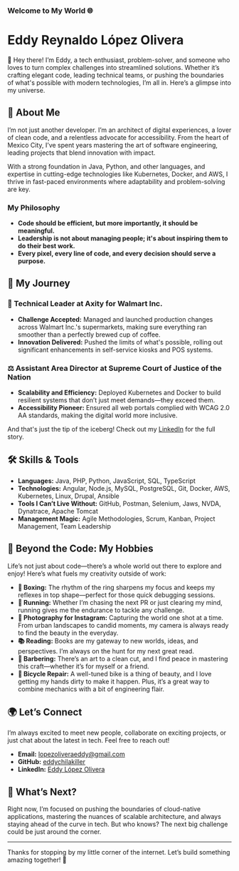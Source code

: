 ### Welcome to My World 🌐

# Eddy Reynaldo López Olivera

👋 Hey there! I’m Eddy, a tech enthusiast, problem-solver, and someone who loves to turn complex challenges into streamlined solutions. Whether it’s crafting elegant code, leading technical teams, or pushing the boundaries of what's possible with modern technologies, I’m all in. Here’s a glimpse into my universe.

## 🚀 About Me

I’m not just another developer. I’m an architect of digital experiences, a lover of clean code, and a relentless advocate for accessibility. From the heart of Mexico City, I’ve spent years mastering the art of software engineering, leading projects that blend innovation with impact.

With a strong foundation in Java, Python, and other languages, and expertise in cutting-edge technologies like Kubernetes, Docker, and AWS, I thrive in fast-paced environments where adaptability and problem-solving are key.

### My Philosophy
- **Code should be efficient, but more importantly, it should be meaningful.**
- **Leadership is not about managing people; it's about inspiring them to do their best work.**
- **Every pixel, every line of code, and every decision should serve a purpose.**

## 💼 My Journey

### 🚧 Technical Leader at Axity for Walmart Inc.
- **Challenge Accepted:** Managed and launched production changes across Walmart Inc.'s supermarkets, making sure everything ran smoother than a perfectly brewed cup of coffee.
- **Innovation Delivered:** Pushed the limits of what's possible, rolling out significant enhancements in self-service kiosks and POS systems.

### ⚖️ Assistant Area Director at Supreme Court of Justice of the Nation
- **Scalability and Efficiency:** Deployed Kubernetes and Docker to build resilient systems that don’t just meet demands—they exceed them.
- **Accessibility Pioneer:** Ensured all web portals complied with WCAG 2.0 AA standards, making the digital world more inclusive.

And that's just the tip of the iceberg! Check out my [LinkedIn](https://www.linkedin.com/in/eddy-lopez-olivera) for the full story.

## 🛠️ Skills & Tools

- **Languages:** Java, PHP, Python, JavaScript, SQL, TypeScript
- **Technologies:** Angular, Node.js, MySQL, PostgreSQL, Git, Docker, AWS, Kubernetes, Linux, Drupal, Ansible
- **Tools I Can’t Live Without:** GitHub, Postman, Selenium, Jaws, NVDA, Dynatrace, Apache Tomcat
- **Management Magic:** Agile Methodologies, Scrum, Kanban, Project Management, Team Leadership

## 🎨 Beyond the Code: My Hobbies

Life’s not just about code—there’s a whole world out there to explore and enjoy! Here’s what fuels my creativity outside of work:

- **🥊 Boxing:** The rhythm of the ring sharpens my focus and keeps my reflexes in top shape—perfect for those quick debugging sessions.
- **🏃 Running:** Whether I’m chasing the next PR or just clearing my mind, running gives me the endurance to tackle any challenge.
- **📸 Photography for Instagram:** Capturing the world one shot at a time. From urban landscapes to candid moments, my camera is always ready to find the beauty in the everyday.
- **📚 Reading:** Books are my gateway to new worlds, ideas, and perspectives. I’m always on the hunt for my next great read.
- **💈 Barbering:** There’s an art to a clean cut, and I find peace in mastering this craft—whether it’s for myself or a friend.
- **🚴 Bicycle Repair:** A well-tuned bike is a thing of beauty, and I love getting my hands dirty to make it happen. Plus, it’s a great way to combine mechanics with a bit of engineering flair.

## 🌍 Let’s Connect

I’m always excited to meet new people, collaborate on exciting projects, or just chat about the latest in tech. Feel free to reach out!

- **Email:** lopezoliveraeddy@gmail.com
- **GitHub:** [eddychilakiller](https://github.com/eddychilakiller)
- **LinkedIn:** [Eddy López Olivera](https://www.linkedin.com/in/eddy-lopez-olivera)

## 🎯 What’s Next?

Right now, I’m focused on pushing the boundaries of cloud-native applications, mastering the nuances of scalable architecture, and always staying ahead of the curve in tech. But who knows? The next big challenge could be just around the corner.

---

Thanks for stopping by my little corner of the internet. Let’s build something amazing together! 🚀
